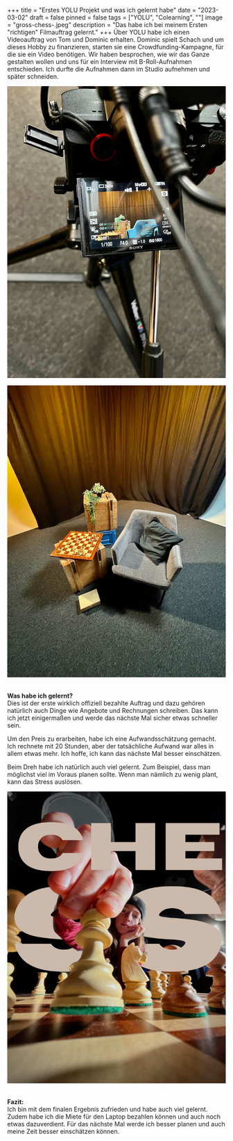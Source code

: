 +++
title = "Erstes YOLU Projekt und was ich gelernt habe"
date = "2023-03-02"
draft = false
pinned = false
tags = ["YOLU", "Colearning", ""]
image = "gross-chess-.jpeg"
description = "Das habe ich bei meinem Ersten \"richtigen\" Filmauftrag gelernt."
+++
Über YOLU habe ich einen Videoauftrag von Tom und Dominic erhalten. Dominic spielt Schach und um dieses Hobby zu finanzieren, starten sie eine Crowdfunding-Kampagne, für die sie ein Video benötigen. Wir haben besprochen, wie wir das Ganze gestalten wollen und uns für ein Interview mit B-Roll-Aufnahmen entschieden. Ich durfte die Aufnahmen dann im Studio aufnehmen und später schneiden.

![](gross-img_0778-.jpeg)

![](gross-img_0777-.jpeg)

\
**Was habe ich gelernt?** \
Dies ist der erste wirklich offiziell bezahlte Auftrag und dazu gehören natürlich auch Dinge wie Angebote und Rechnungen schreiben. Das kann ich jetzt einigermaßen und werde das nächste Mal sicher etwas schneller sein.

Um den Preis zu erarbeiten, habe ich eine Aufwandsschätzung gemacht. Ich rechnete mit 20 Stunden, aber der tatsächliche Aufwand war alles in allem etwas mehr. Ich hoffe, ich kann das nächste Mal besser einschätzen.

Beim Dreh habe ich natürlich auch viel gelernt. Zum Beispiel, dass man möglichst viel im Voraus planen sollte. Wenn man nämlich zu wenig plant, kann das Stress auslösen.

![](gross-chess-.jpeg)

\
**Fazit:** \
Ich bin mit dem finalen Ergebnis zufrieden und habe auch viel gelernt. Zudem habe ich die Miete für den Laptop bezahlen können und auch noch etwas dazuverdient. Für das nächste Mal werde ich besser planen und auch meine Zeit besser einschätzen können.